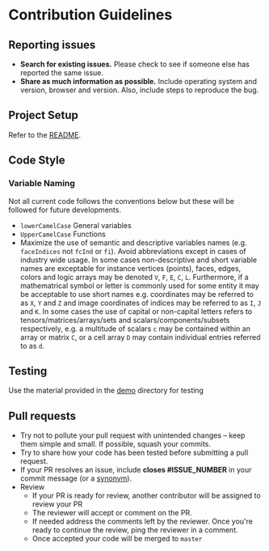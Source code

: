 # Contribution Guidelines

## Reporting issues

- **Search for existing issues.** Please check to see if someone else has reported the same issue.
- **Share as much information as possible.** Include operating system and version, browser and version. Also, include steps to reproduce the bug.

## Project Setup
Refer to the [README](README.md).

## Code Style

### Variable Naming
Not all current code follows the conventions below but these will be followed for future developments. 
- `lowerCamelCase` General variables
- `UpperCamelCase` Functions
- Maximize the use  of semantic and descriptive variables names (e.g. `faceIndices` not `fcInd` or `fi`). Avoid abbreviations except in cases of industry wide usage. In some cases non-descriptive and short variable names are exceptable for instance vertices (points), faces, edges, colors and logic arrays may be denoted `V`, `F`, `E`, `C`, `L`. Furthermore, if a mathematrical symbol or letter is commonly used for some entity it may be acceptable to use short names e.g. coordinates may be referred to as `X`, `Y` and `Z` and image coordinates of indices may be referred to as `I`, `J` and `K`. In some cases the use of capital or non-capital letters refers to tensors/matrices/arrays/sets and scalars/components/subsets respectively, e.g. a multitude of scalars `c` may be contained within an array or matrix `C`, or a cell array `D` may contain individual entries referred to as `d`. 

## Testing
Use the material provided in the [demo]( <https://github.com/wingtorres/morphometrix/blob/master/demo>)  directory for testing

## Pull requests
- Try not to pollute your pull request with unintended changes – keep them simple and small. If possible, squash your commits.
- Try to share how your code has been tested before submitting a pull request.
- If your PR resolves an issue, include **closes #ISSUE_NUMBER** in your commit message (or a [synonym](https://help.github.com/articles/closing-issues-via-commit-messages)).
- Review
    - If your PR is ready for review, another contributor will be assigned to review your PR
    - The reviewer will accept or comment on the PR. 
    - If needed address the comments left by the reviewer. Once you're ready to continue the review, ping the reviewer in a comment.
    - Once accepted your code will be merged to `master`
